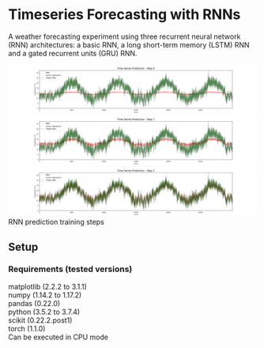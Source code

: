 # Timeseries Forecasting with RNNs

A weather forecasting experiment using three recurrent neural network (RNN) architectures: a basic RNN, a long short-term memory (LSTM) RNN and a gated recurrent units (GRU) RNN.

![RNN prediction training step 0](prediction_plots/predict_step_0.png)
![RNN prediction training step 1](prediction_plots/predict_step_1.png)
![RNN prediction training step 2](prediction_plots/predict_step_2.png)
RNN prediction training steps

## Setup

### Requirements (tested versions)
matplotlib (2.2.2 to 3.1.1)<br/>
numpy (1.14.2 to 1.17.2)<br/>
pandas (0.22.0)<br/>
python (3.5.2 to 3.7.4)<br/>
scikit (0.22.2.post1)<br/>
torch (1.1.0)<br/>
Can be executed in CPU mode
